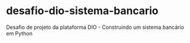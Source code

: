 # desafio-dio-sistema-bancario
Desafio de projeto da plataforma DIO - Construindo um sistema bancário em Python
